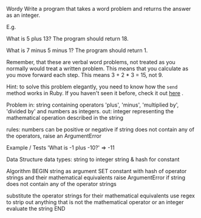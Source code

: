 Wordy
Write a program that takes a word problem and returns the answer as an integer.

E.g.

What is 5 plus 13?
The program should return 18.

What is 7 minus 5 minus 1?
The program should return 1.

Remember, that these are verbal word problems, not treated as you normally would treat a written problem. This means that you calculate as you move forward each step. This means 3 + 2 * 3 = 15, not 9.

Hint: to solve this problem elegantly, you need to know how the `send` method works in Ruby. If you haven't seen it before, check it out [here](http://stackoverflow.com/questions/3337285/what-does-send-do-in-ruby) .

Problem
in: string containing operators 'plus', 'minus', 'multiplied by', 'divided by'
and numbers as integers.
out: integer representing the mathematical operation described in the string

rules:
numbers can be positive or negative
if string does not contain any of the operators, raise an ArgumentError


Example / Tests
'What is -1 plus -10?' => -11

Data Structure
data types: string to integer
string & hash for constant

Algorithm
BEGIN
  string as argument
  SET constant with hash of operator strings and their mathematical equivalents
  raise ArgumentError if string does not contain any of the operator strings

  substitute the operator strings for their mathematical equivalents
  use regex to strip out anything that is not the mathematical operator or an integer
  evaluate the string
END
